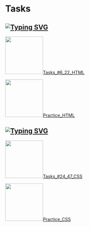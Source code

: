 <h1 aligin=left>Tasks </h1>
<h2> <a href="https://git.io/typing-svg"><img src="https://readme-typing-svg.herokuapp.com?font=Dancing+Script&size=35&pause=1000&width=435&lines=Solving_HTML_tasks" alt="Typing SVG" /></a> </h2>

<p>
  <img src="https://i.giphy.com/media/v1.Y2lkPTc5MGI3NjExYmlmemtkbzBqaGN1M2tyOXprd3NnZzNlaWt6d2xleTNwOTFoN3V2MiZlcD12MV9pbnRlcm5hbF9naWZfYnlfaWQmY3Q9cw/YGneNzIqCRRHiH8lNN/giphy.gif" width="120px"/><a href="https://github.com/yaroslavagrebeneva/yasya_css_html_tasks/tree/main/yasya_tasks_6_22_html">Tasks_#6_22_HTML</a>
</p>

<p>
  <img src="https://i.giphy.com/media/v1.Y2lkPTc5MGI3NjExbm53azkzY3M5cGMyZW5tcDFxbzhocWhhNHl1eWRiejJ4Zm55bjlwYiZlcD12MV9pbnRlcm5hbF9naWZfYnlfaWQmY3Q9cw/XfxRuvD1FOJaULYw89/giphy.gif" width="120px"/><a href="https://github.com/yaroslavagrebeneva/yasya_css_html_tasks/tree/main/yasya_practicum_html">Practice_HTML</a>
</p>
<h2></h2>
<h2> <a href="https://git.io/typing-svg"><img src="https://readme-typing-svg.herokuapp.com?font=Dancing+Script&size=35&pause=1000&width=435&lines=Solving_CSS_tasks" alt="Typing SVG" /></a> </h2>

<p>
  <img src="https://i.giphy.com/media/v1.Y2lkPTc5MGI3NjExNGxkMDMwcHh0MzA0ODEycXJnYXFhYzJuNWdhdjU5dHZ0MHYxcnFueSZlcD12MV9pbnRlcm5hbF9naWZfYnlfaWQmY3Q9cw/GeC3xJbTJEOZLL6ZgU/giphy.gif" width="120px"/><a href="https://github.com/yaroslavagrebeneva/yasya_css_html_tasks/tree/main/yasya_tasks_24_47_css">Tasks_#24_47_CSS</a>
</p>

<p>
  <img src="https://i.giphy.com/media/v1.Y2lkPTc5MGI3NjExeTlyNDd0OGkyZHB1ZnlrOGFtcm5wNGM2MmVva3o2MHNuMm16bDhlcSZlcD12MV9pbnRlcm5hbF9naWZfYnlfaWQmY3Q9cw/URSx16AkryF5Xf4esD/giphy.gif" width="120px"/><a href="https://github.com/yaroslavagrebeneva/yasya_css_html_tasks/tree/main/yasya_practicum_css">Practice_CSS</a>
</p>
